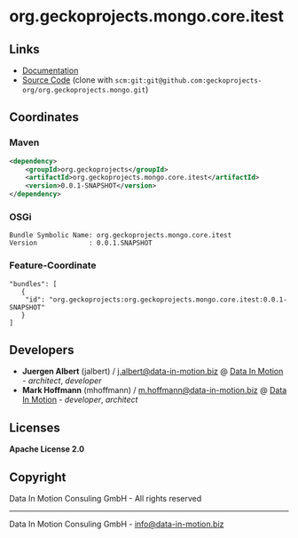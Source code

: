 # org.geckoprojects.mongo.core.itest

## Links

* [Documentation](https://github.com/geckoprojects-org/org.geckoprojects.mongo)
* [Source Code](https://github.com/geckoprojects-org/org.geckoprojects.mongo) (clone with `scm:git:git@github.com:geckoprojects-org/org.geckoprojects.mongo.git`)

## Coordinates

### Maven

```xml
<dependency>
    <groupId>org.geckoprojects</groupId>
    <artifactId>org.geckoprojects.mongo.core.itest</artifactId>
    <version>0.0.1-SNAPSHOT</version>
</dependency>
```

### OSGi

```
Bundle Symbolic Name: org.geckoprojects.mongo.core.itest
Version             : 0.0.1.SNAPSHOT
```

### Feature-Coordinate

```
"bundles": [
   {
    "id": "org.geckoprojects:org.geckoprojects.mongo.core.itest:0.0.1-SNAPSHOT"
   }
]
```

## Developers

* **Juergen Albert** (jalbert) / [j.albert@data-in-motion.biz](mailto:j.albert@data-in-motion.biz) @ [Data In Motion](https://www.datainmotion.de) - *architect*, *developer*
* **Mark Hoffmann** (mhoffmann) / [m.hoffmann@data-in-motion.biz](mailto:m.hoffmann@data-in-motion.biz) @ [Data In Motion](https://www.datainmotion.de) - *developer*, *architect*

## Licenses

**Apache License 2.0**

## Copyright

Data In Motion Consuling GmbH - All rights reserved

---
Data In Motion Consuling GmbH - [info@data-in-motion.biz](mailto:info@data-in-motion.biz)